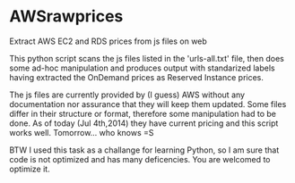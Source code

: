 AWSrawprices
============

Extract AWS EC2 and RDS prices from js files on web

This python script scans the js files listed in the 'urls-all.txt' file, 
then does some ad-hoc manipulation and produces output with standarized labels 
having extracted the OnDemand prices as Reserved Instance prices.

The js files are currently provided by (I guess) AWS without any documentation nor assurance that they 
will keep them updated. Some files differ in their structure or format, therefore some manipulation had
to be done. As of today (Jul 4th,2014) they have current pricing and this script works well.
Tomorrow... who knows =S

BTW I used this task as a challange for learning Python, so I am sure that code is not 
optimized and has many deficencies. You are welcomed to optimize it.
